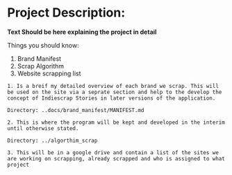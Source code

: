 # Project Description:

**Text Should be here explaining the project in detail**

Things you should know:

1. Brand Manifest
2. Scrap Algorithm
3. Website scrapping list

 
 ```
1. Is a breif my detailed overview of each brand we scrap. This will be used on the site via a seprate section and help to the develop the concept of Indiescrap Stories in later versions of the application.

Directory: ..docs/brand_manifest/MANIFEST.md

2. This is where the program will be kept and developed in the interim until otherwise stated. 

Directory: ../algorthim_scrap

3. This will be in a google drive and contain a list of the sites we are working on scrapping, already scrapped and who is assigned to what project

 ```

